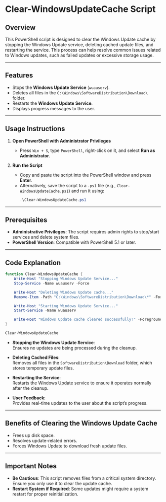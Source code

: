 # Clear-WindowsUpdateCache Script

## Overview

This PowerShell script is designed to clear the Windows Update cache by stopping the Windows Update service, deleting cached update files, and restarting the service. This process can help resolve common issues related to Windows updates, such as failed updates or excessive storage usage.

---

## Features

- Stops the **Windows Update Service** (`wuauserv`).
- Deletes all files in the `C:\Windows\SoftwareDistribution\Download\` folder.
- Restarts the **Windows Update Service**.
- Displays progress messages to the user.

---

## Usage Instructions

1. **Open PowerShell with Administrator Privileges**  
   - Press `Win + S`, type `PowerShell`, right-click on it, and select **Run as Administrator**.

2. **Run the Script**  
   - Copy and paste the script into the PowerShell window and press **Enter**.  
   - Alternatively, save the script to a `.ps1` file (e.g., `Clear-WindowsUpdateCache.ps1`) and run it using:
     ```powershell
     .\Clear-WindowsUpdateCache.ps1
     ```

---

## Prerequisites

- **Administrative Privileges**: The script requires admin rights to stop/start services and delete system files.
- **PowerShell Version**: Compatible with PowerShell 5.1 or later.

---

## Code Explanation

```powershell
function Clear-WindowsUpdateCache {
    Write-Host "Stopping Windows Update Service..."
    Stop-Service -Name wuauserv -Force

    Write-Host "Deleting Windows Update cache..."
    Remove-Item -Path "C:\Windows\SoftwareDistribution\Download\*" -Force -Recurse

    Write-Host "Starting Windows Update Service..."
    Start-Service -Name wuauserv

    Write-Host "Windows Update cache cleared successfully!" -ForegroundColor Green
}

Clear-WindowsUpdateCache
```

- **Stopping the Windows Update Service**:  
  Ensures no updates are being processed during the cleanup.
  
- **Deleting Cached Files**:  
  Removes all files in the `SoftwareDistribution\Download` folder, which stores temporary update files.

- **Restarting the Service**:  
  Restarts the Windows Update service to ensure it operates normally after the cleanup.

- **User Feedback**:  
  Provides real-time updates to the user about the script’s progress.

---

## Benefits of Clearing the Windows Update Cache

- Frees up disk space.
- Resolves update-related errors.
- Forces Windows Update to download fresh update files.

---

## Important Notes

- **Be Cautious**: This script removes files from a critical system directory. Ensure you only use it to clear the update cache.
- **Restart System if Required**: Some updates might require a system restart for proper reinitialization.
